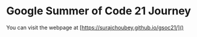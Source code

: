 # Google Summer of Code 21 Journey

You can visit the webpage at [https://surajchoubey.github.io/gsoc21/]()
